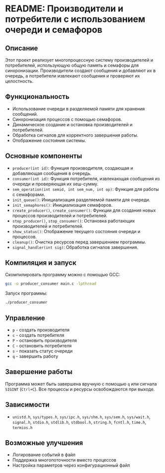 # README: Производители и потребители с использованием очереди и семафоров

## Описание
Этот проект реализует многопроцессную систему производителей и потребителей, использующую общую память и семафоры для синхронизации. Производители создают сообщения и добавляют их в очередь, а потребители извлекают сообщения и проверяют их целостность.

## Функциональность
- Использование очереди в разделяемой памяти для хранения сообщений.
- Синхронизация процессов с помощью семафоров.
- Динамическое создание и остановка производителей и потребителей.
- Обработка сигналов для корректного завершения работы.
- Отображение состояния системы.

## Основные компоненты
- `producer(int id)`: Функция производителя, создающая и добавляющая сообщения в очередь.
- `consumer(int id)`: Функция потребителя, извлекающая сообщения из очереди и проверяющая их хеш-сумму.
- `sem_operation(int semid, int sem_num, int op)`: Функция для работы с семафорами.
- `init_queue()`: Инициализация разделяемой памяти для очереди.
- `init_semaphores()`: Инициализация семафоров.
- `create_producer()`, `create_consumer()`: Функции для создания новых процессов производителей и потребителей.
- `stop_producer()`, `stop_consumer()`: Остановка работающих производителей и потребителей.
- `show_status()`: Отображение текущего состояния очереди и процессов.
- `cleanup()`: Очистка ресурсов перед завершением программы.
- `signal_handler(int sig)`: Обработка сигналов завершения.

## Компиляция и запуск
Скомпилировать программу можно с помощью GCC:
```sh
gcc -o producer_consumer main.c -lpthread
```
Запуск программы:
```sh
./producer_consumer
```

## Управление
- `p` - создать производителя
- `c` - создать потребителя
- `P` - остановить производителя
- `C` - остановить потребителя
- `s` - показать статус очереди
- `q` - завершить работу

## Завершение работы
Программа может быть завершена вручную с помощью `q` или сигнала `SIGINT` (`Ctrl+C`). Все процессы и ресурсы освобождаются при выходе.

## Зависимости
- `unistd.h`, `sys/types.h`, `sys/ipc.h`, `sys/shm.h`, `sys/sem.h`, `sys/wait.h`, `signal.h`, `stdio.h`, `stdlib.h`, `stdbool.h`, `string.h`, `fcntl.h`, `time.h`, `termios.h`

## Возможные улучшения
- Логирование событий в файл
- Поддержка многопоточности вместо процессов
- Настройка параметров через конфигурационный файл
